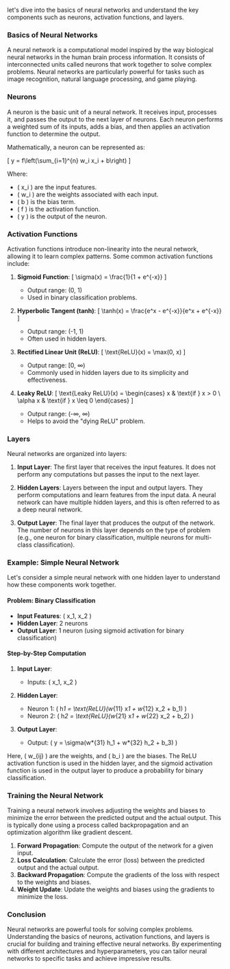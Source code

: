 let's dive into the basics of neural networks and understand the key components such as neurons, activation functions, and layers.

### Basics of Neural Networks

A neural network is a computational model inspired by the way biological neural networks in the human brain process information. It consists of interconnected units called neurons that work together to solve complex problems. Neural networks are particularly powerful for tasks such as image recognition, natural language processing, and game playing.

### Neurons

A neuron is the basic unit of a neural network. It receives input, processes it, and passes the output to the next layer of neurons. Each neuron performs a weighted sum of its inputs, adds a bias, and then applies an activation function to determine the output.

Mathematically, a neuron can be represented as:

\[ y = f\left(\sum\_{i=1}^{n} w_i x_i + b\right) \]

Where:

- \( x_i \) are the input features.
- \( w_i \) are the weights associated with each input.
- \( b \) is the bias term.
- \( f \) is the activation function.
- \( y \) is the output of the neuron.

### Activation Functions

Activation functions introduce non-linearity into the neural network, allowing it to learn complex patterns. Some common activation functions include:

1. **Sigmoid Function**:
   \[ \sigma(x) = \frac{1}{1 + e^{-x}} \]

   - Output range: (0, 1)
   - Used in binary classification problems.

2. **Hyperbolic Tangent (tanh)**:
   \[ \tanh(x) = \frac{e^x - e^{-x}}{e^x + e^{-x}} \]

   - Output range: (-1, 1)
   - Often used in hidden layers.

3. **Rectified Linear Unit (ReLU)**:
   \[ \text{ReLU}(x) = \max(0, x) \]

   - Output range: [0, ∞)
   - Commonly used in hidden layers due to its simplicity and effectiveness.

4. **Leaky ReLU**:
   \[ \text{Leaky ReLU}(x) = \begin{cases}
   x & \text{if } x > 0 \\
   \alpha x & \text{if } x \leq 0
   \end{cases} \]
   - Output range: (-∞, ∞)
   - Helps to avoid the "dying ReLU" problem.

### Layers

Neural networks are organized into layers:

1. **Input Layer**: The first layer that receives the input features. It does not perform any computations but passes the input to the next layer.

2. **Hidden Layers**: Layers between the input and output layers. They perform computations and learn features from the input data. A neural network can have multiple hidden layers, and this is often referred to as a deep neural network.

3. **Output Layer**: The final layer that produces the output of the network. The number of neurons in this layer depends on the type of problem (e.g., one neuron for binary classification, multiple neurons for multi-class classification).

### Example: Simple Neural Network

Let's consider a simple neural network with one hidden layer to understand how these components work together.

#### Problem: Binary Classification

- **Input Features**: \( x_1, x_2 \)
- **Hidden Layer**: 2 neurons
- **Output Layer**: 1 neuron (using sigmoid activation for binary classification)

#### Step-by-Step Computation

1. **Input Layer**:

   - Inputs: \( x_1, x_2 \)

2. **Hidden Layer**:

   - Neuron 1: \( h*1 = \text{ReLU}(w*{11} x*1 + w*{12} x_2 + b_1) \)
   - Neuron 2: \( h*2 = \text{ReLU}(w*{21} x*1 + w*{22} x_2 + b_2) \)

3. **Output Layer**:
   - Output: \( y = \sigma(w*{31} h_1 + w*{32} h_2 + b_3) \)

Here, \( w\_{ij} \) are the weights, and \( b_i \) are the biases. The ReLU activation function is used in the hidden layer, and the sigmoid activation function is used in the output layer to produce a probability for binary classification.

### Training the Neural Network

Training a neural network involves adjusting the weights and biases to minimize the error between the predicted output and the actual output. This is typically done using a process called backpropagation and an optimization algorithm like gradient descent.

1. **Forward Propagation**: Compute the output of the network for a given input.
2. **Loss Calculation**: Calculate the error (loss) between the predicted output and the actual output.
3. **Backward Propagation**: Compute the gradients of the loss with respect to the weights and biases.
4. **Weight Update**: Update the weights and biases using the gradients to minimize the loss.

### Conclusion

Neural networks are powerful tools for solving complex problems. Understanding the basics of neurons, activation functions, and layers is crucial for building and training effective neural networks. By experimenting with different architectures and hyperparameters, you can tailor neural networks to specific tasks and achieve impressive results.
